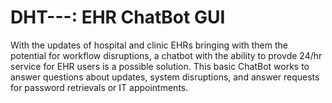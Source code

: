 # DHT---: EHR ChatBot GUI
With the updates of hospital and clinic EHRs bringing with them the potential for workflow disruptions, a chatbot with the ability to provde 24/hr service for EHR users is a possible solution. This basic ChatBot works to answer questions about updates, system disruptions, and answer requests for password retrievals or IT appointments. 
